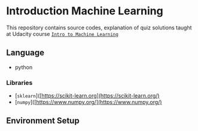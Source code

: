 # Introduction Machine Learning
This repository contains source codes, explanation of quiz solutions taught at Udacity course [`Intro to Machine Learning`](https://classroom.udacity.com/courses/ud120)

## Language
- python
### Libraries
- [`sklearn`]([https://scikit-learn.org](https://scikit-learn.org/)
- [`numpy`]([https://www.numpy.org/](https://www.numpy.org/)

## Environment Setup
